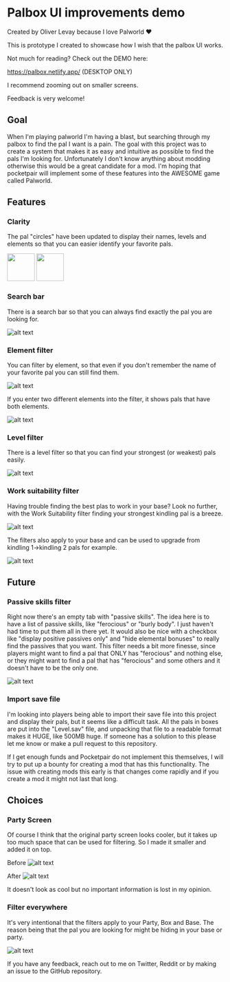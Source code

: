 # Palbox UI improvements demo

Created by Oliver Levay because I love Palworld ❤️

This is prototype I created to showcase how I wish that the palbox UI works.

Not much for reading? Check out the DEMO here:

https://palbox.netlify.app/ (DESKTOP ONLY)

I recommend zooming out on smaller screens.

Feedback is very welcome!

## Goal

When I'm playing palworld I'm having a blast, but searching through my palbox to find the pal I want is a pain. The goal with this project was to create a system that makes it as easy and intuitive as possible to find the pals I'm looking for. Unfortunately I don't know anything about modding otherwise this would be a great candidate for a mod. I'm hoping that pocketpair will implement some of these features into the AWESOME game called Palworld.

## Features

### Clarity

The pal "circles" have been updated to display their names, levels and elements so that you can easier identify your favorite pals.

<img
 height="64"
 src="public/readme/foxsparks.png" />
<img
 height="64"
 src="public/readme/jormun.png" />

### Search bar

There is a search bar so that you can always find exactly the pal you are looking for.

![alt text](public/readme/search.png)

### Element filter

You can filter by element, so that even if you don't remember the name of your favorite pal you can still find them.

![alt text](public/readme/elements1.png)

If you enter two different elements into the filter, it shows pals that have both elements.

![alt text](public/readme/elements2.png)

### Level filter

There is a level filter so that you can find your strongest (or weakest) pals easily.

![alt text](public/readme/image.png)

### Work suitability filter

Having trouble finding the best plas to work in your base? Look no further, with the Work Suitability filter finding your strongest kindling pal is a breeze. 

![alt text](public/readme/image-1.png)

The filters also apply to your base and can be used to upgrade from kindling 1->kindling 2 pals for example.

![alt text](public/readme/image-2.png)

## Future

### Passive skills filter

Right now there's an empty tab with "passive skills". The idea here is to have a list of passive skills, like "ferocious" or "burly body". I just haven't had time to put them all in there yet. It would also be nice with a checkbox like "display positive passives only" and "hide elemental bonuses" to really find the passives that you want. This filter needs a bit more finesse, since players might want to find a pal that ONLY has "ferocious" and nothing else, or they might want to find a pal that has "ferocious" and some others and it doesn't have to be the only one. 

![alt text](public/readme/image-3.png)

### Import save file

I'm looking into players being able to import their save file into this project and display their pals, but it seems like a difficult task. All the pals in boxes are put into the "Level.sav" file, and unpacking that file to a readable format makes it HUGE, like 500MB huge. If someone has a solution to this please let me know or make a pull request to this repository.

If I get enough funds and Pocketpair do not implement this themselves, I will try to put up a bounty for creating a mod that has this functionality. The issue with creating mods this early is that changes come rapidly and if you create a mod it might not last that long.

## Choices

### Party Screen

Of course I think that the original party screen looks cooler, but it takes up too much space that can be used for filtering. So I made it smaller and added it on top.

Before
![alt text](public/readme/image-4.png)

After
![alt text](public/readme/image-5.png)

It doesn't look as cool but no important information is lost in my opinion.

### Filter everywhere

It's very intentional that the filters apply to your Party, Box and Base. The reason being that the pal you are looking for might be hiding in your base or party. 

![alt text](public/readme/image-6.png)

If you have any feedback, reach out to me on Twitter, Reddit or by making an issue to the GitHub repository.
